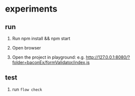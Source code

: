 # experiments

## run

1. Run npm install && npm start

2. Open browser

3. Open the project in playground: e.g. http://127.0.0.1:8080/?folder=baconEx/formValidator/index.js

## test

1. run `flow check`